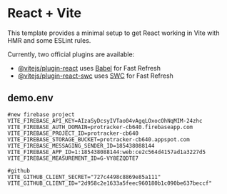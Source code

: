 # React + Vite

This template provides a minimal setup to get React working in Vite with HMR and some ESLint rules.

Currently, two official plugins are available:

- [@vitejs/plugin-react](https://github.com/vitejs/vite-plugin-react/blob/main/packages/plugin-react/README.md) uses [Babel](https://babeljs.io/) for Fast Refresh
- [@vitejs/plugin-react-swc](https://github.com/vitejs/vite-plugin-react-swc) uses [SWC](https://swc.rs/) for Fast Refresh

## demo.env
```
#new firebase project
VITE_FIREBASE_API_KEY=AIzaSyDcsyIVTao04vAgqLOxocOhNqMIM-24zhc
VITE_FIREBASE_AUTH_DOMAIN=protracker-cb640.firebaseapp.com
VITE_FIREBASE_PROJECT_ID=protracker-cb640
VITE_FIREBASE_STORAGE_BUCKET=protracker-cb640.appspot.com
VITE_FIREBASE_MESSAGING_SENDER_ID=185438088144
VITE_FIREBASE_APP_ID=1:185438088144:web:ce2c564d4157ad1a3227d5
VITE_FIREBASE_MEASUREMENT_ID=G-VY8EZQDTE7

#github
VITE_GITHUB_CLIENT_SECRET="727c4498c8869e85a111"
VITE_GITHUB_CLIENT_ID="2d958c2e1633a5feec960180b1c090be637beccf"
```
